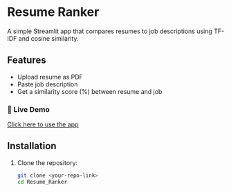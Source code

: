 # Resume Ranker

A simple Streamlit app that compares resumes to job descriptions using TF-IDF and cosine similarity.

## Features
- Upload resume as PDF
- Paste job description
- Get a similarity score (%) between resume and job

### 🚀 Live Demo
[Click here to use the app](https://vishwaspg12-resume-ranker.streamlit.app)

## Installation
1. Clone the repository:
   ```bash
   git clone <your-repo-link>
   cd Resume_Ranker
